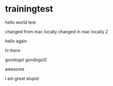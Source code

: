 # trainingtest




hello world test

changed from mac locally
changed in mac locally 2


hello again

hi there

gondogol
gondogol2

awesome


i am great stupid
